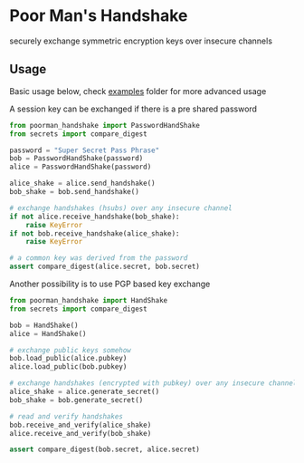 # Poor Man's Handshake

securely exchange symmetric encryption keys over insecure channels

## Usage

Basic usage below, check [examples](./examples) folder for more advanced usage

A session key can be exchanged if there is a pre shared password
```python
from poorman_handshake import PasswordHandShake
from secrets import compare_digest

password = "Super Secret Pass Phrase"
bob = PasswordHandShake(password)
alice = PasswordHandShake(password)

alice_shake = alice.send_handshake()
bob_shake = bob.send_handshake()

# exchange handshakes (hsubs) over any insecure channel
if not alice.receive_handshake(bob_shake):
    raise KeyError
if not bob.receive_handshake(alice_shake):
    raise KeyError

# a common key was derived from the password
assert compare_digest(alice.secret, bob.secret)
```

Another possibility is to use PGP based key exchange

```python
from poorman_handshake import HandShake
from secrets import compare_digest

bob = HandShake()
alice = HandShake()

# exchange public keys somehow
bob.load_public(alice.pubkey)
alice.load_public(bob.pubkey)

# exchange handshakes (encrypted with pubkey) over any insecure channel
alice_shake = alice.generate_secret()
bob_shake = bob.generate_secret()

# read and verify handshakes
bob.receive_and_verify(alice_shake)
alice.receive_and_verify(bob_shake)

assert compare_digest(bob.secret, alice.secret)
```

